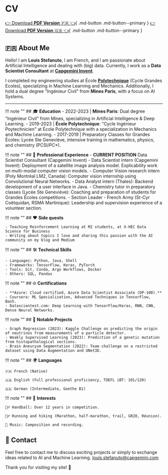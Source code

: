 # CV

[👉 Download **PDF Version** 🇫🇷 👈](artifacts/CV_STEFANUTO_Louis_FR.pdf){ .md-button .md-button--primary }
[👉 Download **PDF Version** 🇬🇧 👈](artifacts/CV_STEFANUTO_Louis_UK.pdf){ .md-button .md-button--primary }

## 🇫🇷 About Me

Hello! I am **Louis Stefanuto**, I am French, and I am passionate about Artificial Intelligence and dealing with (big) data. Currently, I work as a **Data Scientist Consultant** at [**Capgemini Invent**](https://www.capgemini.com/about-us/who-we-are/our-brands/capgemini-invent/).

I completed my engineering studies at École [**Polytechnique**](https://programmes.polytechnique.edu/cycle-ingenieur-polytechnicien/cycle-ingenieur-polytechnicien) (Cycle Grandes Ecoles), specializing in Machine Learning and Mechanics. Additionally, I hold a dual degree "Ingénieur Civil" from **Mines Paris**, with a focus on AI Systems.

---

!!! note ""
    ## 🎓 **Education**
    - 2022-2023 | **Mines Paris**: Dual degree "Ingénieur Civil" from Mines, specializing in Artificial Intelligence & Deep Learning.
    - 2019-2023 | **École Polytechnique**: "Cycle Ingénieur Poytechnicien" at École Polytechnique with a specialization in Mechanics and Machine Learning.
    - 2017-2019 | Preparatory Classes for Grandes Écoles: Lycée Ste Geneviève, intensive training in mathematics, physics, and chemistry (PCSI/PC*).

!!! note ""
    ## 💼 **Professional Experience**
    - **CURRENT POSITION** Data Scientist Consultant (Capgemini Invent)
    - Data Scientist intern (Capgemini Invent): Deployment of a satellite image analysis model. Explicability work on multi-modal computer vision models.
    - Computer Vision research intern (Poly Montréal LM2, Canada): Computer vision internship using Convolutional Neural Networks.
    - Data Analyst intern (Thales): Backend development of a user interface in Java.
    - Chemistry tutor in preparatory classes (Lycée Ste Geneviève): Coaching and preparation of students for Grandes Écoles competitions.
    - Section Leader - French Army (St-Cyr Coëtquidan, RSMA Martinique): Leadership and supervision experience of a volunteer section.

!!! note ""
    ## ❤️ **Side quests**

    - Teaching Reinforcement Learning at M2 students, at X-HEC Data Science for Business
    - Writing about topics I love and sharing this passion with the AI community on my blog and Medium

!!! note ""
    ## 🛠️ **Technical Skills**

    - Languages: Python, Java, Shell
    - Frameworks: TensorFlow, Keras, PyTorch
    - Tools: Git, Conda, Argo Workflows, Docker
    - Others: SQL, Pandas

!!! note ""
    ## 🌐 **Certifications**

    - **Azure: Cloud certified, Azure Data Scientist Associate (DP-100).**
    - Coursera: ML Specialization, Advanced Techniques in TensorFlow, Bash.
    - Datascientest.com: Deep Learning with TensorFlow/Keras, RNN, CNN, Dense Neural Networks.

!!! note ""
    ## 🧠 **Notable Projects**

    - Graph Regression (2023): Kaggle Challenge on predicting the origin of neutrinos from measurements of a particle detector.
    - Weakly Supervised Learning (2023): Prediction of a genetic mutation from histopathological sections.
    - Brain Aneurysm Segmentation (2022): Team challenge on a restricted dataset using Data Augmentation and UNet3D.

!!! note ""
    ## 🌍 **Languages**

    🇫🇷 French (Native)

    🇬🇧 English (Full professional proficiency, TOEFL iBT: 101/120)

    🇩🇪 German (Intermediate, Goethe B1)

!!! note ""
    ## 🎯 **Interests**

    🤾‍♂️ Handball: Over 12 years in competition.

    🏃‍♂️ Running and hiking (Marathon, half-marathon, trail, GR20, Réunion).

    🎹 Music: Composition and recording.

## 📧 **Contact**

Feel free to contact me to discuss exciting projects or simply to exchange ideas related to AI and Machine Learning. <louis.stefanuto@capgemini.com>

Thank you for visiting my site! 🚀
